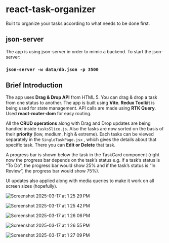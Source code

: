 # react-task-organizer

Built to organize your tasks according to what needs to be done first.

## json-server

The app is using json-server in order to mimic a backend.
To start the json-server:

### `json-server -w data/db.json -p 3500`

## Brief Introduction

The app uses **Drag & Drop API** from HTML 5. You can drag & drop a task from one status to another. The app is built using **Vite**. **Redux Toolkit** is being used for state management. API calls are made using **RTK Query**. Used **react-router-dom** for easy routing.

All the **CRUD operations** along with Drag and Drop updates are being handled inside `tasksSlice.js`.
Also the tasks are now sorted on the basis of their **priority** (low, medium, high & extreme). Each tasks can be viewed separately in the `SingleTaskPage.jsx` , which gives the details about that specific task. There you can **Edit or Delete** that task.

A progress bar is shown below the task in the TaskCard component (right now the progress bar depends on the task’s status e.g. if a task’s status is “To Do”, the progress bar would show 25% and if the task’s status is “In Review”, the progress bar would show 75%).

UI updates also applied along with media queries to make it work on all screen sizes (hopefully).

![Screenshot 2025-03-17 at 1 25 29 PM](https://github.com/user-attachments/assets/e288ab63-9a6b-4059-8880-2fbd22c05eb0)

![Screenshot 2025-03-17 at 1 25 42 PM](https://github.com/user-attachments/assets/39a23da7-c65d-4c37-b5df-ac6b72f9cb12)

![Screenshot 2025-03-17 at 1 26 06 PM](https://github.com/user-attachments/assets/d8f7b79a-9f59-4468-acaa-2b23acfb9f90)

![Screenshot 2025-03-17 at 1 26 55 PM](https://github.com/user-attachments/assets/8aaa886c-d896-49e5-b802-12ae1bd11513)

![Screenshot 2025-03-17 at 1 27 09 PM](https://github.com/user-attachments/assets/e0825f2a-5cf6-4c20-af21-87646e69901a)

